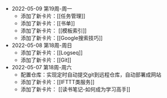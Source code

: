 - 2022-05-09 第19周-周一
	- 添加了新卡片：[[任务管理]]
	- 添加了新卡片：[[书单]]
	- 添加了新卡片： [[模板索引]]
	- 添加了新卡片：[[Google搜索技巧]]
- 2022-05-08 第18周-周日
	- 添加了新卡片：[[Logseq]]
	- 添加了新卡片：[[Git]]
- 2022-05-07 第18周-周六
	- 配置仓库：实现定时自动提交git到远程仓库，自动部署成网站
	- 添加了新卡片：[[IFTTT类服务]]
	- 添加了新卡片： [[读书笔记-如何成为学习高手]]